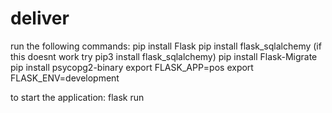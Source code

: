 # deliver


run the following commands:
pip install Flask
pip install flask_sqlalchemy (if this doesnt work try  pip3 install flask_sqlalchemy)
pip install Flask-Migrate
pip install psycopg2-binary
export FLASK_APP=pos
export FLASK_ENV=development


to start the application:
flask run